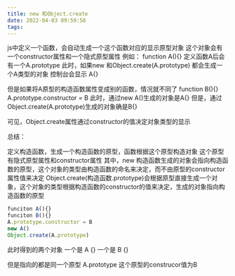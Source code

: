 ```yaml
---
title: new 和Object.create
date: 2022-04-03 09:59:58
tags:
---
```

js中定义一个函数，会自动生成一个这个函数对应的显示原型对象
这个对象会有一个constructor属性和一个隐式原型属性
例如：
function A(){}
定义函数A后会有一个A.prototype
此时，如果new 和Object.create(A.prototype) 都会生成一个A类型的对象
控制台会显示 A{}

但是如果将A原型的构造函数属性变成别的函数，情况就不同了
function B(){}
A.prototype.constructor = B
此时，通过new A()生成的对象是A{}
但是，通过Object.create(A.prototype)生成的对象确是B{}

可见，Object.create属性通过constructor的值决定对象类型的显示


总结：

定义构造函数，生成一个构造函数的原型，函数根据这个原型构造对象
这个原型有隐式原型属性和constructor属性
其中，new 构造函数生成的对象会指向构造函数的原型，这个对象的类型由构造函数的命名来决定，而不由原型的constructor属性值来决定
Object.create(构造函数.prototype)会根据原型直接生成一个对象，这个对象的类型根据构造函数的constructor的值来决定，生成的对象指向构造函数的原型
```javascript
funciton A(){}
funciton B(){}
A.prototype.constructor = B
new A()
Object.create(A.prototype)
```
此时得到的两个对象
一个是 A {}
一个是 B {}

但是指向的都是同一个原型 A.prototype 这个原型的construcor值为B